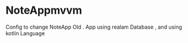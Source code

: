 # NoteAppmvvm
 Config to change NoteApp Old .
 App using realam Database , and using kotlin Language 
